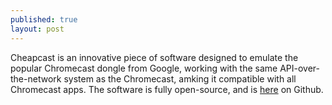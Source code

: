 ```yaml
---
published: true
layout: post
---
```


Cheapcast is an innovative piece of software designed to emulate the popular Chromecast dongle from Google, working with the same API-over-the-network system as the Chromecast, amking it compatible with all Chromecast apps. The software is fully open-source, and is [here](https://github.com/mauimauer/cheapcast "Cheapcast Github Repo") on Github.
